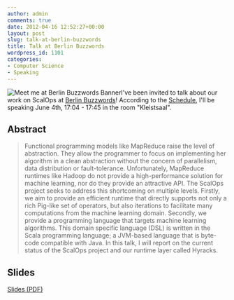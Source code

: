 ```yaml
---
author: admin
comments: true
date: 2012-04-16 12:52:27+00:00
layout: post
slug: talk-at-berlin-buzzwords
title: Talk at Berlin Buzzwords
wordpress_id: 1101
categories:
- Computer Science
- Speaking
---
```


![Meet me at Berlin Buzzwords Banner](http://cs.markusweimer.com/wp-content/uploads/2012/04/BB12_160x129.jpg)I've been invited to talk about our work on ScalOps at [Berlin Buzzwords](http://berlinbuzzwords.de)! According to the [Schedule](http://berlinbuzzwords.de/sessions/declarative-systems-machine-learning), I'll be speaking June 4th, 17:04 - 17:45 in the room "Kleistsaal".


## Abstract




<blockquote>Functional programming models like MapReduce raise the level of abstraction. They allow the programmer to focus on implementing her algorithm in a clean abstraction without the concern of parallelism, data distribution or fault-tolerance. Unfortunately, MapReduce runtimes like Hadoop do not provide a high-performance solution for machine learning, nor do they provide an attractive API. The ScalOps project seeks to address this shortcoming on multiple levels. Firstly, we aim to provide an efficient runtime that directly supports not only a rich Pig-like set of operators, but also iterations to facilitate many computations from the machine learning domain. Secondly, we provide a programming language that targets machine learning algorithms. This domain specific language (DSL) is written in the Scala programming language; a JVM-based language that is byte-code compatible with Java. In this talk, I will report on the current status of the ScalOps project and our runtime layer called Hyracks.

</blockquote>




## Slides


[Slides (PDF)](http://cs.markusweimer.com/wp-content/uploads/2012/04/2012-06-BerlinBuzzwords.pdf)
